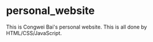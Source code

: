 # personal_website
This is Congwei Bai's personal website.
This is all done by HTML/CSS/JavaScript.
